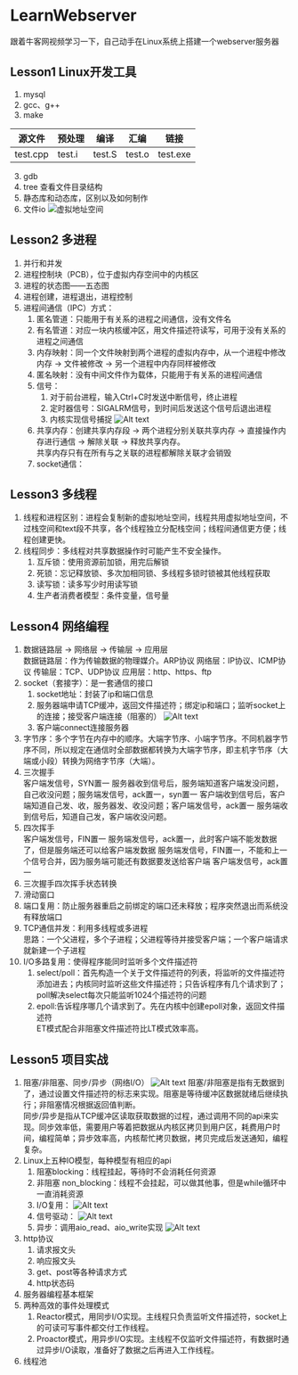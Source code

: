 # LearnWebserver
跟着牛客网视频学习一下，自己动手在Linux系统上搭建一个webserver服务器

## Lesson1 Linux开发工具
1. mysql
2. gcc、g++
2. make

| 源文件   | 预处理 | 编译   | 汇编   | 链接     |
|----------|--------|--------|--------|----------|
| test.cpp | test.i | test.S | test.o | test.exe |

3. gdb
4. tree 查看文件目录结构
5. 静态库和动态库，区别以及如何制作
6. 文件io
![虚拟地址空间](./resource/readme_assets//image.png)

## Lesson2 多进程
1. 并行和并发
2. 进程控制块（PCB），位于虚拟内存空间中的内核区
3. 进程的状态图——五态图
4. 进程创建，进程退出，进程控制
5. 进程间通信（IPC）方式：
   1. 匿名管道：只能用于有关系的进程之间通信，没有文件名
   2. 有名管道：对应一块内核缓冲区，用文件描述符读写，可用于没有关系的进程之间通信
   3. 内存映射：同一个文件映射到两个进程的虚拟内存中，从一个进程中修改内存 -> 文件被修改 -> 另一个进程中内存同样被修改
   4. 匿名映射：没有中间文件作为载体，只能用于有关系的进程间通信
   5. 信号：  
      1. 对于前台进程，输入Ctrl+C时发送中断信号，终止进程
      2. 定时器信号：SIGALRM信号，到时间后发送这个信号后退出进程
      3. 内核实现信号捕捉
      ![Alt text](./resource/readme_assets//内核信号捕捉.png) 
   6. 共享内存：创建共享内存段 -> 两个进程分别关联共享内存 -> 直接操作内存进行通信 -> 解除关联 -> 释放共享内存。  
      共享内存只有在所有与之关联的进程都解除关联才会销毁
   7. socket通信：

## Lesson3 多线程
1. 线程和进程区别：进程会复制新的虚拟地址空间，线程共用虚拟地址空间，不过栈空间和text段不共享，各个线程独立分配栈空间；线程间通信更方便；线程创建更快。
2. 线程同步：多线程对共享数据操作时可能产生不安全操作。
    1. 互斥锁：使用资源前加锁，用完后解锁
    2. 死锁：忘记释放锁、多次加相同锁、多线程多锁时锁被其他线程获取
    3. 读写锁：读多写少时用读写锁
    4. 生产者消费者模型：条件变量，信号量

## Lesson4 网络编程
1. 数据链路层 -> 网络层 -> 传输层 -> 应用层  
数据链路层：作为传输数据的物理媒介。ARP协议
网络层：IP协议、ICMP协议
传输层：TCP、UDP协议
应用层：http、https、ftp
2. socket（套接字）：是一套通信的接口  
    1. socket地址：封装了ip和端口信息
    2. 服务器端申请TCP缓冲，返回文件描述符；绑定ip和端口；监听socket上的连接；接受客户端连接（阻塞的）
    ![Alt text](./resource/readme_assets//socket.png)
    3. 客户端connect连接服务器
3. 字节序：多个字节在内存中的顺序。大端字节序、小端字节序。不同机器字节序不同，所以规定在通信时全部数据都转换为大端字节序，即主机字节序（大端或小段）转换为网络字节序（大端）。
4. 三次握手  
客户端发信号，SYN置一
服务器收到信号后，服务端知道客户端发没问题，自己收没问题；服务端发信号，ack置一，syn置一
客户端收到信号后，客户端知道自己发、收，服务器发、收没问题；客户端发信号，ack置一
服务端收到信号后，知道自己发，客户端收没问题。
5. 四次挥手  
客户端发信号，FIN置一
服务端发信号，ack置一，此时客户端不能发数据了，但是服务端还可以给客户端发数据
服务端发信号，FIN置一，不能和上一个信号合并，因为服务端可能还有数据要发送给客户端
客户端发信号，ack置一
6. 三次握手四次挥手状态转换
7. 滑动窗口
8. 端口复用：防止服务器重启之前绑定的端口还未释放；程序突然退出而系统没有释放端口
9. TCP通信并发：利用多线程或多进程  
思路：一个父进程，多个子进程；父进程等待并接受客户端；一个客户端请求就新建一个子进程
10. I/O多路复用：使得程序能同时监听多个文件描述符
    1. select/poll：首先构造一个关于文件描述符的列表，将监听的文件描述符添加进去；内核同时监听这些文件描述符；只告诉程序有几个请求到了；poll解决select每次只能监听1024个描述符的问题
    2. epoll:告诉程序哪几个请求到了。先在内核中创建epoll对象，返回文件描述符  
    ET模式配合非阻塞文件描述符比LT模式效率高。

## Lesson5 项目实战
1. 阻塞/非阻塞、同步/异步（网络I/O）
![Alt text](./resource/readme_assets/同步异步.png)
阻塞/非阻塞是指有无数据到了，通过设置文件描述符的标志来实现。阻塞是等待缓冲区数据就绪后继续执行；非阻塞情况根据返回值判断。  
同步/异步是指从TCP缓冲区读取获取数据的过程，通过调用不同的api来实现。同步效率低，需要用户等着把数据从内核区拷贝到用户区，耗费用户时间，编程简单；异步效率高，内核帮忙拷贝数据，拷贝完成后发送通知，编程复杂。
2. Linux上五种IO模型，每种模型有相应的api
    1. 阻塞blocking：线程挂起，等待时不会消耗任何资源
    2. 非阻塞 non_blocking：线程不会挂起，可以做其他事，但是while循环中一直消耗资源
    3. I/O复用：
    ![Alt text](./resource/readme_assets/IO复用.png)
    4. 信号驱动：
    ![Alt text](./resource/readme_assets/信号驱动.png)
    5. 异步：调用aio_read、aio_write实现
    ![Alt text](./resource/readme_assets/异步.png)
3. http协议
    1. 请求报文头
    2. 响应报文头
    3. get、post等各种请求方式
    4. http状态码
4. 服务器编程基本框架
5. 两种高效的事件处理模式
    1. Reactor模式，用同步I/O实现。主线程只负责监听文件描述符，socket上的可读可写事件都交付工作线程。
    2. Proactor模式，用异步I/O实现。主线程不仅监听文件描述符，有数据时通过异步I/O读取，准备好了数据之后再进入工作线程。
6. 线程池